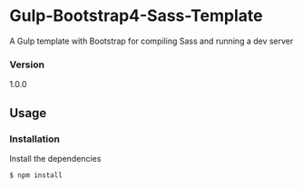 # Gulp-Bootstrap4-Sass-Template

A Gulp template with Bootstrap for compiling Sass and running a dev server

### Version
1.0.0

## Usage


### Installation

Install the dependencies 

```sh
$ npm install
```

